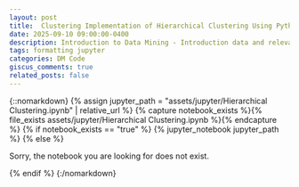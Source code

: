 ```yaml
---
layout: post
title: 	Clustering Implementation of Hierarchical Clustering Using Python 
date: 2025-09-10 09:00:00-0400
description: Introduction to Data Mining - Introduction data and relevant Python libraries a blog post with jupyter notebook
tags: formatting jupyter
categories: DM Code
giscus_comments: true
related_posts: false
---
```


{::nomarkdown}
{% assign jupyter_path = "assets/jupyter/Hierarchical Clustering.ipynb" | relative_url %}
{% capture notebook_exists %}{% file_exists assets/jupyter/Hierarchical Clustering.ipynb %}{% endcapture %}
{% if notebook_exists == "true" %}
{% jupyter_notebook jupyter_path %}
{% else %}

<p>Sorry, the notebook you are looking for does not exist.</p>
{% endif %}
{:/nomarkdown}
